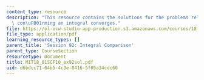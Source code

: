 ```yaml
---
content_type: resource
description: "This resource contains the solutions for the problems related to the\
  \ con\uFB01rming an integral converges."
file: https://ol-ocw-studio-app-production.s3.amazonaws.com/courses/18-01sc-single-variable-calculus-fall-2010/d6bdcc7164b54c3e84165f05a34cdc60_MIT18_01SCF10_ex92sol.pdf
file_type: application/pdf
learning_resource_types: []
parent_title: 'Session 92: Integral Comparison'
parent_type: CourseSection
resourcetype: Document
title: MIT18_01SCF10_ex92sol.pdf
uid: d6bdcc71-64b5-4c3e-8416-5f05a34cdc60
---
```

